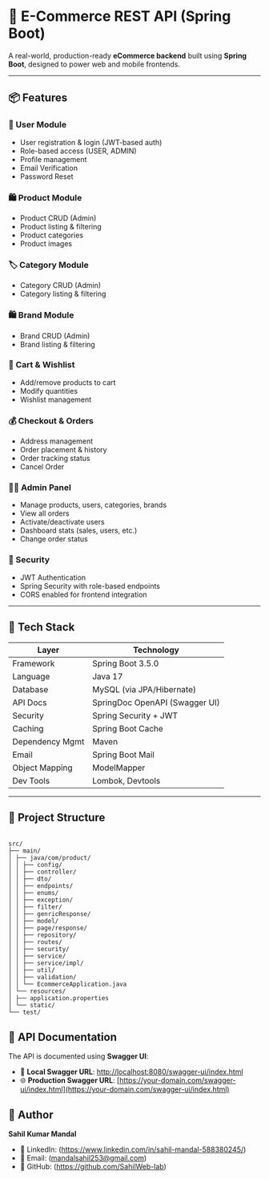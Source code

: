 # 🛒 E-Commerce REST API (Spring Boot)

A real-world, production-ready **eCommerce backend** built using **Spring Boot**, designed to power web and mobile frontends.

---

## 📦 Features

### 🧑 User Module
- User registration & login (JWT-based auth)
- Role-based access (USER, ADMIN)
- Profile management
- Email Verification
- Password Reset

### 🛍️ Product Module
- Product CRUD (Admin)
- Product listing & filtering
- Product categories
- Product images

### 🏷️ Category Module
- Category CRUD (Admin)
- Category listing & filtering

### 🛍️ Brand Module
- Brand CRUD (Admin)
- Brand listing & filtering

### 🛒 Cart & Wishlist
- Add/remove products to cart
- Modify quantities
- Wishlist management

### 💰 Checkout & Orders
- Address management
- Order placement & history
- Order tracking status
- Cancel Order

### 🧑‍💻 Admin Panel
- Manage products, users, categories, brands
- View all orders
- Activate/deactivate users
- Dashboard stats (sales, users, etc.)
- Change order status

### 🔐 Security
- JWT Authentication
- Spring Security with role-based endpoints
- CORS enabled for frontend integration

---

## 🚀 Tech Stack


| Layer             | Technology                                 |
|-------------------|---------------------------------------------|
| Framework         | Spring Boot 3.5.0                           |
| Language          | Java 17                                     |
| Database          | MySQL (via JPA/Hibernate)                   |
| API Docs          | SpringDoc OpenAPI (Swagger UI)              |
| Security          | Spring Security + JWT                       |
| Caching           | Spring Boot Cache                           |
| Dependency Mgmt   | Maven                                       |
| Email             | Spring Boot Mail                            |
| Object Mapping    | ModelMapper                                 |
| Dev Tools         | Lombok, Devtools                            |

---

## 📁 Project Structure

<pre> <code>
src/
├── main/
│ ├── java/com/product/
│ │ ├── config/
│ │ ├── controller/
│ │ ├── dto/
│ │ ├── endpoints/
│ │ ├── enums/
│ │ ├── exception/
│ │ ├── filter/
│ │ ├── genricResponse/
│ │ ├── model/
│ │ ├── page/response/
│ │ ├── repository/
│ │ ├── routes/
│ │ ├── security/
│ │ ├── service/
│ │ ├── service/impl/
│ │ ├── util/
│ │ ├── validation/
│ │ └── EcommerceApplication.java
│ └── resources/
│ ├── application.properties
│ └── static/
└── test/
</code></pre>

## 📘 API Documentation
The API is documented using **Swagger UI**:

- 🔗 **Local Swagger URL**: [http://localhost:8080/swagger-ui/index.html](http://localhost:8080/ecom-docs)
- 🌐 **Production Swagger URL**: [https://your-domain.com/swagger-ui/index.html](https://your-domain.com/swagger-ui/index.html)

## 👤 Author

**Sahil Kumar Mandal**

- 💼 LinkedIn: (https://www.linkedin.com/in/sahil-mandal-588380245/)
- 📧 Email: (mandalsahil253@gmail.com)
- 🐙 GitHub: (https://github.com/SahilWeb-lab)
